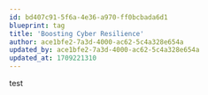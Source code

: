 ```yaml
---
id: bd407c91-5f6a-4e36-a970-ff0bcbada6d1
blueprint: tag
title: 'Boosting Cyber Resilience'
author: ace1bfe2-7a3d-4000-ac62-5c4a328e654a
updated_by: ace1bfe2-7a3d-4000-ac62-5c4a328e654a
updated_at: 1709221310
---
```

test